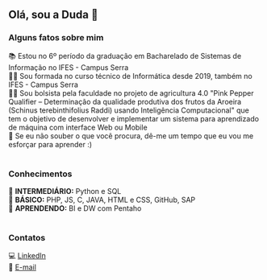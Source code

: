 ## Olá, sou a Duda 👋

### Alguns fatos sobre mim
📚 Estou no 6º período da graduação em Bacharelado de Sistemas de Informação no IFES - Campus Serra<br>
👩‍🎓 Sou formada no curso técnico de Informática desde 2019, também no IFES - Campus Serra<br>
👩‍🔬 Sou bolsista pela faculdade no projeto de agricultura 4.0 "Pink Pepper Qualifier – Determinação da qualidade produtiva dos frutos
da Aroeira (Schinus terebinthifolius Raddi) usando Inteligência Computacional" que tem o objetivo de desenvolver e implementar um sistema para aprendizado de máquina com interface Web ou Mobile<br>
🤝 Se eu não souber o que você procura, dê-me um tempo que eu vou me esforçar para aprender :)<br><br>

### Conhecimentos
📌 **INTERMEDIÁRIO:** Python e SQL<br>
📌 **BÁSICO:** PHP, JS, C, JAVA, HTML e CSS, GitHub, SAP<br>
📌 **APRENDENDO:** BI e DW com Pentaho<br><br>

### Contatos
💻 [LinkedIn](https://www.linkedin.com/in/eduardarsimoes)<br>
📧 [E-mail](mailto:eduardarsimoes@agmail.com?subject=[GitHub]%20Acabei%20de%20ver%20o%20seu%20perfil)<br>
